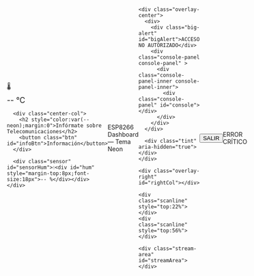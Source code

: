<html lang="es">
<head>
<meta charset="utf-8" />
<meta name="viewport" content="width=device-width,initial-scale=1" />
<title>Dashboard — Simulación</title>
<style>
  @import url('https://fonts.googleapis.com/css2?family=Orbitron:wght@500&display=swap');

  :root{
    --neon: #00ffae;
    --bg: #0a0f14;
    --danger: #ff073a;
    --muted: #98a6ad;
  }

  /* -------- Base / Layout -------- */
  html,body{height:100%;margin:0;background:var(--bg);font-family:'Orbitron',monospace;color:#cfeee6;overflow:hidden}
  .center-wrap{height:100%;display:flex;align-items:center;justify-content:center;padding:20px;box-sizing:border-box}

  .card{
    display:flex;
    align-items:center;
    justify-content:center;
    gap:48px;
    background:#161b22;
    border:1px solid var(--neon);
    border-radius:14px;
    padding:34px 44px;
    box-shadow: 0 8px 30px rgba(0,0,0,0.6);
    width:880px;
    max-width:94vw;
    z-index:1;
    transition:opacity .28s ease;
  }

  .sensor {
    width:180px;
    height:120px;
    border-radius:12px;
    background:#0f161f;
    border:1px solid var(--neon);
    color:var(--neon);
    box-shadow: 0 6px 18px rgba(0,255,174,0.06), inset 0 2px 8px rgba(0,0,0,0.6);
    display:flex;
    flex-direction:column;
    align-items:center;
    justify-content:center;
    font-size:18px;
    text-align:center;
    transition:opacity .35s ease, transform .18s ease;
  }
  .sensor.hidden{ opacity: 0; pointer-events:none; transform: scale(.98); }

  .center-col{display:flex;flex-direction:column;align-items:center;gap:12px}
  .btn{
    background:var(--neon);
    color:#000;
    border:none;
    padding:10px 18px;
    border-radius:8px;
    font-weight:800;
    cursor:pointer;
  }

  .footer{position:fixed;left:0;bottom:8px;width:100%;text-align:center;color:var(--muted);font-size:12px;z-index:1}

  /* -------- Simulated overlay (covers viewport) -------- */
  #overlay {
    position:fixed;
    inset:0;
    display:none;            /* show when active */
    z-index:99999;
    background:#000;        /* black background for realism */
    color:#fff;
    align-items:stretch;
    justify-content:flex-start;
    overflow:hidden;
  }

  .overlay-left{
    width:40%;
    padding:28px 18px;
    box-sizing:border-box;
    display:flex;
    flex-direction:column;
    gap:8px;
    pointer-events:none;
    overflow:hidden;
  }

  .overlay-right{
    width:22%;
    padding:22px;
    box-sizing:border-box;
    display:flex;
    flex-direction:column;
    gap:6px;
    align-items:flex-end;
    pointer-events:none;
    overflow:hidden;
  }

  .overlay-center{
    flex:1;
    display:flex;
    align-items:center;
    justify-content:center;
    position:relative;
    padding:20px;
  }

  .big-alert{
    color:var(--danger);
    font-size:56px;
    font-weight:900;
    text-align:center;
    text-shadow: 0 0 18px rgba(255,0,60,0.9);
    margin-bottom:18px;
  }

  .console-panel{
    width:86%;
    max-width:900px;
    background:#071014;
    border:1px solid rgba(0,255,174,0.04);
    padding:12px;
    border-radius:10px;
    height:36vh;
    overflow:auto;
    font-family:monospace;
    color:#9fffbf;
    font-size:13px;
  }

  .console-line{
    opacity:0;
    transform:translateY(6px);
    margin-bottom:6px;
  }
  .console-line.show{
    opacity:1;
    transform:translateY(0);
    transition: all .22s ease-out;
  }

  .spam-line{
    color:var(--danger);
    font-weight:900;
    font-size:14px;
    text-transform:uppercase;
    opacity:0;
    transform:translateX(-120%);
    text-shadow:0 0 8px rgba(255,0,60,0.9);
    white-space:nowrap;
  }
  .spam-line.show{
    opacity:1;
    transform:translateX(0);
    transition: all .28s cubic-bezier(.2,.9,.3,1);
  }

  .bin-line{
    color:#ff6b74;
    font-weight:700;
    font-size:12px;
    opacity:0;
    transform:translateY(-18px);
  }
  .bin-line.show{
    opacity:1;
    transform:translateY(0);
    transition: all .45s linear;
  }

  .stream-area{
    position:absolute;
    bottom:6vh;
    left:46%;
    right:8%;
    pointer-events:none;
    color:#ffb7b7;
    font-weight:800;
  }

  /* scanlines / tint for cinematic feel (subtle) */
  .scanline{position:absolute;left:0;right:0;height:2px;background:linear-gradient(90deg,transparent,#ff0033,transparent);opacity:0.18}
  .tint{position:absolute;inset:0;background:radial-gradient(circle at 50% 20%, rgba(255,0,0,0.04), transparent 25%);mix-blend-mode:screen;pointer-events:none}

  /* popup-lite: small inline message (non-blocking) */
  .mini-popup{
    position:fixed;
    right:20%;
    top:12%;
    background:rgba(20,20,20,0.95);
    border:1px solid rgba(255,0,60,0.06);
    color:#fff;
    padding:10px 12px;
    border-radius:8px;
    z-index:100000;
    box-shadow:0 8px 30px rgba(0,0,0,0.6);
    display:none;
  }

  /* exit button */
  #exitBtn{
    position:fixed;
    top:14px;
    right:14px;
    z-index:100001;
    background:rgba(255,255,255,0.06);
    color:#fff;
    border:1px solid rgba(255,255,255,0.06);
    padding:8px 12px;
    border-radius:8px;
    cursor:pointer;
    display:none;
  }

  @media (max-width:720px){
    .big-alert{font-size:32px}
    .overlay-left{width:46%}
    .overlay-right{display:none}
    .stream-area{left:50%;right:2%}
  }

</style>
</head>
<body>
  <!-- Dashboard -->
  <div class="center-wrap">
    <div class="card" id="card">
      <div class="sensor" id="sensorTemp">🌡️<div id="temp" style="margin-top:8px;font-size:18px">-- °C</div></div>

      <div class="center-col">
        <h2 style="color:var(--neon);margin:0">Infórmate sobre Telecomunicaciones</h2>
        <button class="btn" id="infoBtn">Información</button>
      </div>

      <div class="sensor" id="sensorHum">💧<div id="hum" style="margin-top:8px;font-size:18px">-- %</div></div>
    </div>
  </div>

  <div class="footer">ESP8266 Dashboard — Tema Neon</div>

  <!-- Simulated overlay (covers viewport) -->
  <div id="overlay" aria-hidden="true">
    <div class="overlay-left" id="leftCol"></div>

    <div class="overlay-center">
      <div>
        <div class="big-alert" id="bigAlert">ACCESO NO AUTORIZADO</div>
        <div class="console-panel console-panel" >
          <div class="console-panel-inner console-panel-inner">
            <div class="console-panel" id="console"></div>
          </div>
        </div>
      </div>

      <div class="tint" aria-hidden="true"></div>
    </div>

    <div class="overlay-right" id="rightCol"></div>

    <div class="scanline" style="top:22%"></div>
    <div class="scanline" style="top:56%"></div>

    <div class="stream-area" id="streamArea"></div>
  </div>

  <button id="exitBtn" aria-label="Salir de la simulación">SALIR</button>

  <div class="mini-popup" id="miniPopup">ERROR CRÍTICO</div>

<script>
/* ====== Config ====== */
const SPAM_INTERVAL_MS = 60;   // speed of left spam
const BIN_INTERVAL_MS  = 80;   // speed of right binary
const CONSOLE_MS       = 150;  // console log speed
const STREAM_MS        = 200;  // bottom stream speed
const POPUP_INTERVAL_MS= 4000; // mini-popup frequency
/* ==================== */

/* Elements */
const infoBtn = document.getElementById('infoBtn');
const overlay = document.getElementById('overlay');
const leftCol = document.getElementById('leftCol');
const rightCol = document.getElementById('rightCol');
const consoleEl = document.getElementById('console');
const streamArea = document.getElementById('streamArea');
const bigAlert = document.getElementById('bigAlert');
const exitBtn = document.getElementById('exitBtn');
const sensorTemp = document.getElementById('sensorTemp');
const sensorHum  = document.getElementById('sensorHum');
const card = document.getElementById('card');
const miniPopup = document.getElementById('miniPopup');

/* Helpers */
function rnd(a,b){ return Math.floor(Math.random()*(b-a+1))+a; }
function pick(arr){ return arr[Math.floor(Math.random()*arr.length)]; }

/* Content banks */
const spamPhrases = [
  "ACCESO NO AUTORIZADO +++",
  "ENCRIPTANDO... [████▒▒▒▒▒]",
  "INTENTO INTRUSIÓN: IP 192.168."+rnd(1,254)+"."+rnd(1,254),
  "ELIMINANDO BACKUPS...",
  "ERROR 0xDEAD",
  "SERVICIO 403 FORBIDDEN",
  "KERNEL PANIC",
  "MÓDULO CORRUPTO"
];

const binChoices = ['10101010','01010101','11001100','00110011','01100110','11110000'];

const consolePhrases = [
  ()=> new Date().toLocaleTimeString() + " | root@server: acceso detectado",
  ()=> new Date().toLocaleTimeString() + " | ssh: intento escalada privilegios",
  ()=> new Date().toLocaleTimeString() + " | fs: fopen('/etc/passwd') -> SUCCESS",
  ()=> new Date().toLocaleTimeString() + " | backup: cifrado iniciado",
  ()=> new Date().toLocaleTimeString() + " | net: conexiones externas: "+rnd(2,200),
  ()=> new Date().toLocaleTimeString() + " | alerta: integridad comprometida"
];

const streamPhrases = [
  "ENCRIPTANDO SISTEMAS...",
  "INTRUSIÓN: NÚCLEO DE RED",
  "RESPUESTA: 0xFF00",
  "ELIMINANDO TRAZAS",
  "CONECTANDO RANSOMNET"
];

/* Intervals handles */
let spamTimer = null, binTimer = null, consoleTimer = null, streamTimer = null, popupTimer = null;

/* Simulated sensor updater (keeps green boxes lively) */
function updateSensors(){
  document.getElementById('temp').textContent = (18 + Math.random()*9).toFixed(1) + ' °C';
  document.getElementById('hum').textContent  = (30 + Math.random()*30).toFixed(1) + ' %';
}
setInterval(updateSensors, 2400);
updateSensors();

/* Add functions */
function addSpamLine(txt){
  const d = document.createElement('div');
  d.className = 'spam-line';
  d.textContent = txt;
  leftCol.prepend(d);
  // animate in
  requestAnimationFrame(()=> d.classList.add('show'));
  // cleanup
  if(leftCol.children.length > 220) leftCol.removeChild(leftCol.lastChild);
}
function addBin(txt){
  const d = document.createElement('div');
  d.className = 'bin-line';
  d.textContent = txt;
  rightCol.prepend(d);
  requestAnimationFrame(()=> d.classList.add('show'));
  if(rightCol.children.length > 220) rightCol.removeChild(rightCol.lastChild);
}
function addConsole(txt){
  const d = document.createElement('div');
  d.className = 'console-line';
  d.textContent = txt;
  consoleEl.appendChild(d);
  consoleEl.scrollTop = consoleEl.scrollHeight;
  requestAnimationFrame(()=> d.classList.add('show'));
  if(consoleEl.children.length > 800) consoleEl.removeChild(consoleEl.firstChild);
}
function addStream(txt){
  const d = document.createElement('div'); d.textContent = txt;
  streamArea.prepend(d);
  if(streamArea.children.length > 12) streamArea.removeChild(streamArea.lastChild);
}

/* Start simulation (simple, stable) */
function startSimulation(){
  // hide the green sensor boxes smoothly
  sensorTemp.classList.add('hidden');
  sensorHum.classList.add('hidden');

  // slight fade card
  card.style.opacity = '0.08';

  // reveal overlay
  overlay.style.display = 'flex';
  exitBtn.style.display = 'inline-block';
  miniPopup.style.display = 'block';
  setTimeout(()=> miniPopup.style.display = 'none', 1600);

  // start intervals
  spamTimer = setInterval(()=> addSpamLine(pick(spamPhrases)), SPAM_INTERVAL_MS);
  binTimer  = setInterval(()=> addBin(pick(binChoices) + ' ' + rnd(100,9999)), BIN_INTERVAL_MS);
  consoleTimer = setInterval(()=> addConsole( typeof pick(consolePhrases) === 'function' ? pick(consolePhrases)() : pick(consolePhrases) ), CONSOLE_MS);
  streamTimer = setInterval(()=> addStream(pick(streamPhrases)), STREAM_MS);
  popupTimer = setInterval(()=> {
    // small visible flash near center (non-blocking)
    miniPopup.textContent = pick(['ERROR CRÍTICO','ACCESO BLOQUEADO','FALLO ENCRIPTACIÓN']); 
    miniPopup.style.display = 'block';
    setTimeout(()=> miniPopup.style.display = 'none', 1200);
  }, POPUP_INTERVAL_MS);

  // small bigAlert flicker sequence
  const seq = ["ACCESO NO AUTORIZADO","SISTEMA COMPROMETIDO","ENCRIPTACIÓN EN PROGRESO"];
  let i=0;
  const flick = setInterval(()=>{
    bigAlert.textContent = seq[i % seq.length];
    bigAlert.style.transform = `translateY(${rnd(-8,8)}px) skewX(${rnd(-6,6)}deg)`;
    i++;
    if(i > seq.length * 6) clearInterval(flick);
  }, 900);
}

/* Stop simulation and clean up */
function stopSimulation(){
  // stop intervals
  clearInterval(spamTimer); clearInterval(binTimer); clearInterval(consoleTimer); clearInterval(streamTimer); clearInterval(popupTimer);
  spamTimer = binTimer = consoleTimer = streamTimer = popupTimer = null;

  // hide overlay
  overlay.style.display = 'none';
  exitBtn.style.display = 'none';
  miniPopup.style.display = 'none';

  // restore sensors and card
  sensorTemp.classList.remove('hidden');
  sensorHum.classList.remove('hidden');
  card.style.opacity = '';

  // clear content (light)
  leftCol.innerHTML = '';
  rightCol.innerHTML = '';
  consoleEl.innerHTML = '';
  streamArea.innerHTML = '';
  bigAlert.textContent = 'ACCESO NO AUTORIZADO';
}

/* Bind buttons */
infoBtn.addEventListener('click', startSimulation);
exitBtn.addEventListener('click', stopSimulation);

/* Allow Esc to exit as safety */
document.addEventListener('keydown', (e)=>{
  if(e.key === 'Escape' && overlay.style.display === 'flex') stopSimulation();
});
</script>
</body>
</html>
